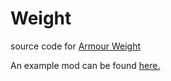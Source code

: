 # Weight
source code for [Armour Weight](https://modrinth.com/mod/armour-weight)

An example mod can be found [here.](https://github.com/AnOpenSauceDev/Armour-Weight-Integration/tree/master)
